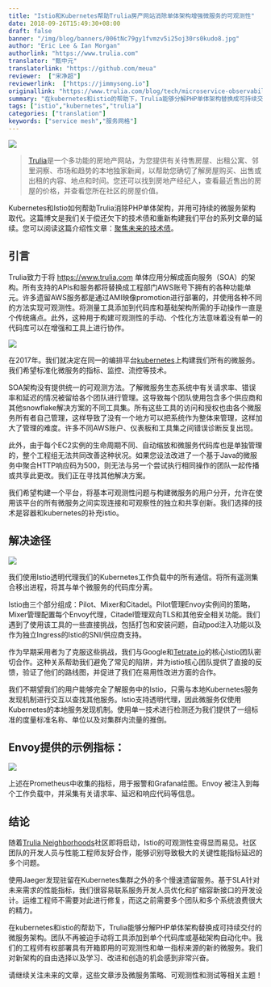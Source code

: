 ```yaml
---
title: "Istio和Kubernetes帮助Trulia房产网站消除单体架构增强微服务的可观测性"
date: 2018-09-26T15:49:30+08:00
draft: false
banner: "/img/blog/banners/006tNc79gy1fvmzv5i25oj30rs0kudo8.jpg"
author: "Eric Lee & Ian Morgan"
authorlink: "https://www.trulia.com"
translator: "甄中元"
translatorlink: "https://github.com/meua"
reviewer:  ["宋净超"]
reviewerlink:  ["https://jimmysong.io"]
originallink: "https://www.trulia.com/blog/tech/microservice-observability-with-istio/"
summary: "在kubernetes和istio的帮助下，Trulia能够分解PHP单体架构替换成可持续交付的微服务架构。团队不再被迫手动将工具添加到单个代码库或基础架构自动化中。"
tags: ["istio","kubernetes","trulia"]
categories: ["translation"]
keywords: ["service mesh","服务网格"]
---
```


![](https://raw.githubusercontent.com/servicemesher/website/master/content/blog/microservice-observability-with-istio/006tNc79gy1fvmzdkbqh3j30rs0fmta7.jpg)

> [Trulia](https://www.trulia.com)是一个多功能的房地产网站，为您提供有关待售房屋、出租公寓、邻里洞察、市场和趋势的本地独家新闻，以帮助您确切了解房屋购买、出售或出租的内容、地点和时间。您还可以找到房地产经纪人，查看最近售出的房屋的价格，并查看您所在社区的房屋价值。

Kubernetes和Istio如何帮助Trulia消除PHP单体架构，并用可持续的微服务架构取代。这篇博文是我们关于偿还欠下的技术债和重新构建我们平台的系列文章的延续。您可以阅读这篇介绍性文章：[聚焦未来的技术债](https://www.trulia.com/blog/tech/paying-off-tech-debt/)。

## 引言

Trulia致力于将 <https://www.trulia.com> 单体应用分解成面向服务（SOA）的架构。所有支持的APIs和服务都将替换成工程部门AWS账号下拥有的各种功能单元。许多遗留AWS服务都是通过AMI映像promotion进行部署的，并使用各种不同的方法实现可观测性。将测量工具添加到代码库和基础架构所需的手动操作一直是个传统痛点。此外，这种用于构建可观测性的手动、个性化方法意味着没有单一的代码库可以在增强和工具上进行协作。

![](https://raw.githubusercontent.com/servicemesher/website/master/content/blog/microservice-observability-with-istio/006tNc79gy1fvmzdtyqq1j30sg0bpaap.jpg)

在2017年。我们就决定在同一的编排平台[kubernetes](https://kubernetes.io/)上构建我们所有的微服务。我们希望标准化微服务的指标、监控、流控等技术。

SOA架构没有提供统一的可观测方法。了解微服务生态系统中有关请求率、错误率和延迟的情况被留给各个团队进行管理。这导致每个团队使用包含多个供应商和其他snowflake解决方案的不同工具集。所有这些工具的访问和授权也由各个微服务所有者自己管理，这样导致了没有一个地方可以把系统作为整体来管理，这样加大了管理的难度。许多不同AWS账户、仪表板和工具集之间错误诊断反复出现。

此外，由于每个EC2实例的生命周期不同、自动缩放和微服务代码库也是单独管理的，整个工程组无法共同改善这种状况。如果您设法改进了一个基于Java的微服务中聚合HTTP响应码为500，则无法与另一个尝试执行相同操作的团队一起传播或共享此更改。我们正在寻找其他解决方案。

我们希望构建一个平台，将基本可观测性问题与构建微服务的用户分开，允许在使用该平台的所有微服务之间实现连接和可观察性的独立和共享创新。我们选择的技术是容器和kubernetes的补充istio。

## 解决途径

![](https://raw.githubusercontent.com/servicemesher/website/master/content/blog/microservice-observability-with-istio/006tNc79gy1fvmzicivg0j30sg0di75b.jpg)

我们使用Istio透明代理我们的Kubernetes工作负载中的所有通信。将所有遥测集合移出进程，将其与单个微服务的代码库分离。

Istio由三个部分组成：Pilot、Mixer和Citadel。Pilot管理Envoy实例间的策略，Mixer管理配置每个Envoy代理，Citadel管理双向TLS和其他安全相关功能。我们遇到了使用该工具的一些直接挑战，包括打包和安装问题，自动pod注入功能以及作为独立Ingress的Istio的SNI/供应商支持。

作为早期采用者为了克服这些挑战，我们与Google和[Tetrate.io](https://www.tetrate.io/)的核心Istio团队密切合作。这种关系帮助我们避免了常见的陷阱，并为istio核心团队提供了直接的反馈，验证了他们的路线图，并促进了我们在易用性改进方面的合作。

我们不期望我们的用户能够完全了解服务中的Istio，只需与本地Kubernetes服务发现机制进行交互以查找其他服务。Istio支持透明代理，因此微服务仅使用Kubernetes的本地服务发现机制。使用单一技术进行检测还为我们提供了一组标准的度量标准名称、单位以及对集群内流量的推倒。

## Envoy提供的示例指标：

![](https://raw.githubusercontent.com/servicemesher/website/master/content/blog/microservice-observability-with-istio/006tNc79gy1fvmzlevo8oj30sg0pedl0.jpg)

上述在Prometheus中收集的指标，用于报警和Grafana绘图。Envoy 被注入到每个工作负载中，并采集有关请求率、延迟和响应代码等信息。

## 结论

随着[Trulia Neighborhoods](https://www.trulia.com/blog/tech/trulia-neighborhoods/)社区即将启动，Istio的可观测性变得显而易见。社区团队的开发人员与性能工程师友好合作，能够识别导致极大的关键性能指标延迟的多个问题。

使用Jaeger发现驻留在Kubernetes集群之外的多个慢速遗留服务。基于SLA针对未来需求的性能指标，我们很容易联系服务开发人员优化和扩缩容新接口的开发设计。运维工程师不需要对此进行修复，而这之前需要多个团队和多个系统浪费很大的精力。

在kubernetes和istio的帮助下，Trulia能够分解PHP单体架构替换成可持续交付的微服务架构。团队不再被迫手动将工具添加到单个代码库或基础架构自动化中。我们的工程师有权部署具有开箱即用的可观测性和单一指标来源的新的微服务。我们对新架构的自由选择以及学习、改进和创造的机会感到非常兴奋。

请继续关注未来的文章，这些文章涉及微服务策略、可观测性和测试等相关主题！
